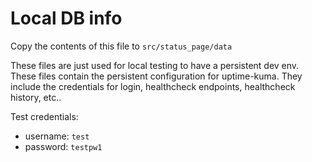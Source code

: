 # Local DB info

Copy the contents of this file to `src/status_page/data`

These files are just used for local testing to have a persistent dev env. These files contain the persistent configuration for uptime-kuma. They include the credentials for login, healthcheck endpoints, healthcheck history, etc..

Test credentials:

- username: `test`
- password: `testpw1`
